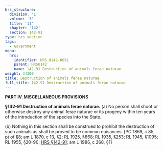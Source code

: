 ```yaml
---
hrs_structure:
  division: '1'
  volume: '3'
  title: '11'
  chapter: '142'
  section: 142-91
type: hrs_section
tags:
  - Government
menu:
  hrs:
    identifier: HRS_0142-0091
    parent: HRS0142
    name: 142-91 Destruction of animals ferae naturae
weight: 34300
title: Destruction of animals ferae naturae
full_title: 142-91 Destruction of animals ferae naturae
---
```

**PART IV. MISCELLANEOUS PROVISIONS**

**§142-91 Destruction of animals ferae naturae.** (a) No person shall shoot or otherwise destroy any animal ferae naturae or its progeny within ten years of the introduction of the species into the State.

(b) Nothing in this section shall be construed to prohibit the destruction of such animals as shall be proved to be common nuisances. [PC 1869, c 85, pt of §8; am L 1870, c 13, §2; RL 1925, §668; RL 1935, §253; RL 1945, §1095; RL 1955, §20-90; [HRS §142-91](/title-11/chapter-142/section-142-91/); am L 1986, c 268, §1]